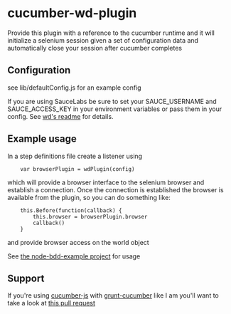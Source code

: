 cucumber-wd-plugin
==================
Provide this plugin with a reference to the cucumber runtime and it will initialize a selenium session given
a set of configuration data and automatically close your session after cucumber completes

## Configuration
see lib/defaultConfig.js for an example config

If you are using SauceLabs be sure to set your SAUCE_USERNAME and SAUCE_ACCESS_KEY in your environment variables
or pass them in your config.  See [wd's readme](https://github.com/admc/wd#named-parameters) for details.

## Example usage
In a step definitions file create a listener using
```
    var browserPlugin = wdPlugin(config)
```
which will provide a browser interface to the selenium browser and establish a connection.  Once the connection is
established the browser is available from the plugin, so you can do something like:
```
    this.Before(function(callback) {
        this.browser = browserPlugin.browser
        callback()
    }
```
and provide browser access on the world object

See [the node-bdd-example project](https://github.com/devpaul/node-bdd-example) for usage

## Support
If you're using [cucumber-js](https://github.com/cucumber/cucumber-js) with [grunt-cucumber](https://github.com/s9tpepper/grunt-cucumber-js)
like I am you'll want to take a look at [this pull request](https://github.com/cucumber/cucumber-js/pull/130)
